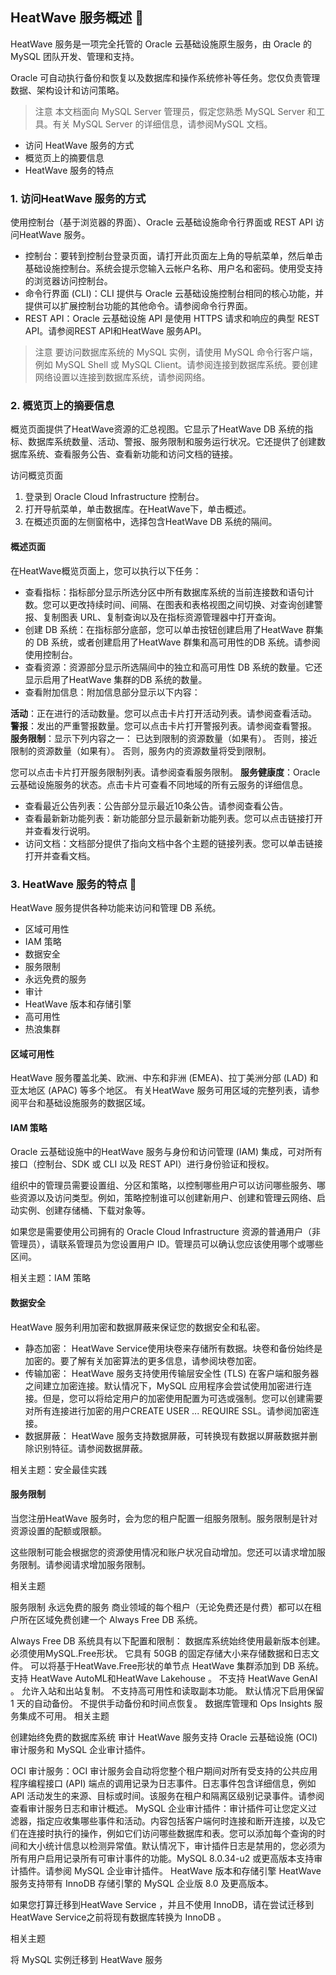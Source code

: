 ## HeatWave 服务概述 🔗

HeatWave 服务是一项完全托管的 Oracle 云基础设施原生服务，由 Oracle 的 MySQL 团队开发、管理和支持。

Oracle 可自动执行备份和恢复以及数据库和操作系统修补等任务。您仅负责管理数据、架构设计和访问策略。

> 注意
> 本文档面向 MySQL Server 管理员，假定您熟悉 MySQL Server 和工具。有关 MySQL Server 的详细信息，请参阅MySQL 文档。

- 访问 HeatWave 服务的方式
- 概览页上的摘要信息
- HeatWave 服务的特点

### 1. 访问HeatWave 服务的方式

使用控制台（基于浏览器的界面）、Oracle 云基础设施命令行界面或 REST API 访问HeatWave 服务。

- 控制台：要转到控制台登录页面，请打开此页面左上角的导航菜单，然后单击基础设施控制台。系统会提示您输入云帐户名称、用户名和密码。使用受支持的浏览器访问控制台。
- 命令行界面 (CLI)：CLI 提供与 Oracle 云基础设施控制台相同的核心功能，并提供可以扩展控制台功能的其他命令。请参阅命令行界面。
- REST API：Oracle 云基础设施 API 是使用 HTTPS 请求和响应的典型 REST API。请参阅REST API和HeatWave 服务API。

> 注意
> 要访问数据库系统的 MySQL 实例，请使用 MySQL 命令行客户端，例如 MySQL Shell 或 MySQL Client。请参阅连接到数据库系统。要创建网络设置以连接到数据库系统，请参阅网络。


### 2. 概览页上的摘要信息

概览页面提供了HeatWave资源的汇总视图。它显示了HeatWave DB 系统的指标、数据库系统数量、活动、警报、服务限制和服务运行状况。它还提供了创建数据库系统、查看服务公告、查看新功能和访问文档的链接。

访问概览页面
1. 登录到 Oracle Cloud Infrastructure 控制台。
2. 打开导航菜单，单击数据库。在HeatWave下，单击概述。
3. 在概述页面的左侧窗格中，选择包含HeatWave DB 系统的隔间。

#### 概述页面

在HeatWave概览页面上，您可以执行以下任务：

- 查看指标：指标部分显示所选分区中所有数据库系统的当前连接数和语句计数。您可以更改持续时间、间隔、在图表和表格视图之间切换、对查询创建警报、复制图表 URL、复制查询以及在指标资源管理器中打开查询。
- 创建 DB 系统：在指标部分底部，您可以单击按钮创建启用了HeatWave 群集的 DB 系统，或者创建启用了HeatWave 群集和高可用性的DB 系统。请参阅使用控制台。
- 查看资源：资源部分显示所选隔间中的独立和高可用性 DB 系统的数量。它还显示启用了HeatWave 集群的DB 系统的数量。
- 查看附加信息：附加信息部分显示以下内容：

**活动**：正在进行的活动数量。您可以点击卡片打开活动列表。请参阅查看活动。
**警报**：发出的严重警报数量。您可以点击卡片打开警报列表。请参阅查看警报。
**服务限制**：显示下列内容之一：
已达到限制的资源数量（如果有）。
否则，接近限制的资源数量（如果有）。
否则，服务内的资源数量将受到限制。

您可以点击卡片打开服务限制列表。请参阅查看服务限制。
**服务健康度**：Oracle 云基础设施服务的状态。点击卡片可查看不同地域的所有云服务的详细信息。

- 查看最近公告列表：公告部分显示最近10条公告。请参阅查看公告。
- 查看最新新功能列表：新功能部分显示最新新功能列表。您可以点击链接打开并查看发行说明。
- 访问文档：文档部分提供了指向文档中各个主题的链接列表。您可以单击链接打开并查看文档。


### 3. HeatWave 服务的特点 🔗
HeatWave 服务提供各种功能来访问和管理 DB 系统。
- 区域可用性
- IAM 策略
- 数据安全
- 服务限制
- 永远免费的服务
- 审计
- HeatWave 版本和存储引擎
- 高可用性
- 热浪集群

#### 区域可用性

HeatWave 服务覆盖北美、欧洲、中东和非洲 (EMEA)、拉丁美洲分部 (LAD) 和亚太地区 (APAC) 等多个地区。
有关HeatWave 服务可用区域的完整列表，请参阅平台和基础设施服务的数据区域。

#### IAM 策略

Oracle 云基础设施中的HeatWave 服务与身份和访问管理 (IAM) 集成，可对所有接口（控制台、SDK 或 CLI 以及 REST API）进行身份验证和授权。

组织中的管理员需要设置组、分区和策略，以控制哪些用户可以访问哪些服务、哪些资源以及访问类型。例如，策略控制谁可以创建新用户、创建和管理云网络、启动实例、创建存储桶、下载对象等。

如果您是需要使用公司拥有的 Oracle Cloud Infrastructure 资源的普通用户（非管理员），请联系管理员为您设置用户 ID。管理员可以确认您应该使用哪个或哪些区间。

相关主题：IAM 策略

#### 数据安全

HeatWave 服务利用加密和数据屏蔽来保证您的数据安全和私密。

- 静态加密： HeatWave Service使用块卷来存储所有数据。块卷和备份始终是加密的。要了解有关加密算法的更多信息，请参阅块卷加密。
- 传输加密： HeatWave 服务支持使用传输层安全性 (TLS) 在客户端和服务器之间建立加密连接。默认情况下，MySQL 应用程序会尝试使用加密进行连接。但是，您可以将给定用户的加密使用配置为可选或强制。您可以创建需要对所有连接进行加密的用户CREATE USER ... REQUIRE SSL。请参阅加密连接。
- 数据屏蔽： HeatWave 服务支持数据屏蔽，可转换现有数据以屏蔽数据并删除识别特征。请参阅数据屏蔽。

相关主题：安全最佳实践

#### 服务限制

当您注册HeatWave 服务时，会为您的租户配置一组服务限制。服务限制是针对资源设置的配额或限额。

这些限制可能会根据您的资源使用情况和账户状况自动增加。您还可以请求增加服务限制。请参阅请求增加服务限制。

相关主题

服务限制
永远免费的服务
商业领域的每个租户（无论免费还是付费）都可以在租户所在区域免费创建一个 Always Free DB 系统。

Always Free DB 系统具有以下配置和限制：
数据库系统始终使用最新版本创建。
必须使用MySQL.Free形状。
它具有 50GB 的固定存储大小来存储数据和日志文件。
可以将基于HeatWave.Free形状的单节点 HeatWave 集群添加到 DB 系统。
支持 HeatWave AutoML和HeatWave Lakehouse 。
不支持 HeatWave GenAI 。
允许入站和出站复制。
不支持高可用性和读取副本功能。
默认情况下启用保留 1 天的自动备份。
不提供手动备份和时间点恢复。
数据库管理和 Ops Insights 服务集成不可用。
相关主题

创建始终免费的数据库系统
审计
HeatWave 服务支持 Oracle 云基础设施 (OCI) 审计服务和 MySQL 企业审计插件。

OCI 审计服务：OCI 审计服务会自动将您整个租户期间对所有受支持的公共应用程序编程接口 (API) 端点的调用记录为日志事件。日志事件包含详细信息，例如 API 活动发生的来源、目标或时间。该服务在租户和隔离区级别记录事件。请参阅查看审计服务日志和审计概述。
MySQL 企业审计插件：审计插件可让您定义过滤器，指定应收集哪些事件和活动。内容包括客户端何时连接和断开连接，以及它们在连接时执行的操作，例如它们访问哪些数据库和表。您可以添加每个查询的时间和大小统计信息以检测异常值。默认情况下，审计插件日志是禁用的，您必须为所有用户启用记录所有可审计事件的功能。MySQL 8.0.34-u2 或更高版本支持审计插件。请参阅 MySQL 企业审计插件。
HeatWave 版本和存储引擎
HeatWave 服务支持带有 InnoDB 存储引擎的 MySQL 企业版 8.0 及更高版本。

如果您打算迁移到HeatWave Service ，并且不使用 InnoDB，请在尝试迁移到HeatWave Service之前将现有数据库转换为 InnoDB 。

相关主题

将 MySQL 实例迁移到 HeatWave 服务




